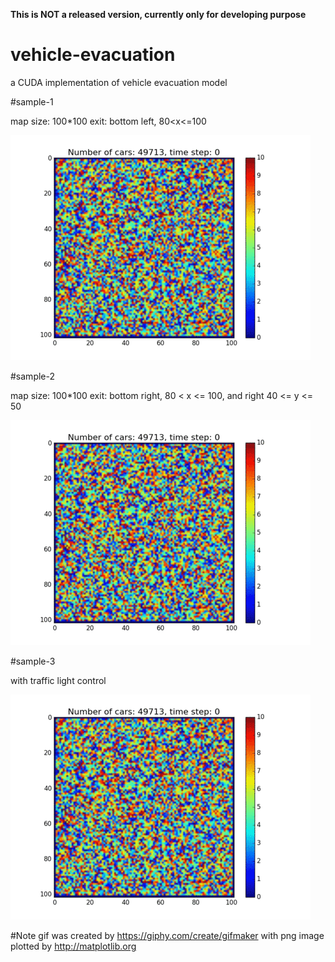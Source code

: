 **This is NOT a released version, currently only for developing purpose**
# vehicle-evacuation
a CUDA implementation of vehicle evacuation model

#sample-1

map size: 100*100
exit: bottom left, 80<x<=100

![alt text](samples/animation1.gif)

#sample-2

map size: 100*100
exit: bottom right, 80 < x <= 100, and right 40 <= y <= 50

![alt text](samples/animation2.gif)

#sample-3

with traffic light control

![alt text](samples/animation3.gif)

#Note
gif was created by https://giphy.com/create/gifmaker with png image plotted by http://matplotlib.org
